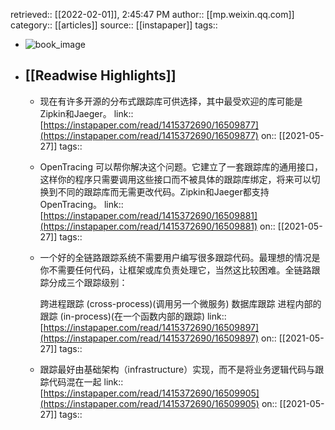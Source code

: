 retrieved:: [[2022-02-01]], 2:45:47 PM
              author:: [[mp.weixin.qq.com]]
              category:: [[articles]]
              source:: [[instapaper]]
              tags::

- ![book_image](https://readwise-assets.s3.amazonaws.com/static/images/article1.be68295a7e40.png)
- ## [[Readwise Highlights]]
	- 现在有许多开源的分布式跟踪库可供选择，其中最受欢迎的库可能是Zipkin和Jaeger。
	                link:: [https://instapaper.com/read/1415372690/16509877](https://instapaper.com/read/1415372690/16509877)
	                on:: [[2021-05-27]]
	                tags::
	- OpenTracing
	  可以帮你解决这个问题。它建立了一套跟踪库的通用接口，这样你的程序只需要调用这些接口而不被具体的跟踪库绑定，将来可以切换到不同的跟踪库而无需更改代码。Zipkin和Jaeger都支持OpenTracing。
	                link:: [https://instapaper.com/read/1415372690/16509881](https://instapaper.com/read/1415372690/16509881)
	                on:: [[2021-05-27]]
	                tags::
	- 一个好的全链路跟踪系统不需要用户编写很多跟踪代码。最理想的情况是你不需要任何代码，让框架或库负责处理它，当然这比较困难。全链路跟踪分成三个跟踪级别：
	  
	  跨进程跟踪 (cross-process)(调用另一个微服务)
	  数据库跟踪
	  进程内部的跟踪 (in-process)(在一个函数内部的跟踪)
	                link:: [https://instapaper.com/read/1415372690/16509897](https://instapaper.com/read/1415372690/16509897)
	                on:: [[2021-05-27]]
	                tags::
	- 跟踪最好由基础架构（infrastructure）实现，而不是将业务逻辑代码与跟踪代码混在一起
	                link:: [https://instapaper.com/read/1415372690/16509905](https://instapaper.com/read/1415372690/16509905)
	                on:: [[2021-05-27]]
	                tags::
